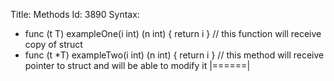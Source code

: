 Title: Methods
Id: 3890
Syntax:
- func (t T) exampleOne(i int) (n int) { return i } // this function will receive copy of struct
- func (t *T) exampleTwo(i int) (n int) { return i }
// this method will receive pointer to struct and will be able to modify it
|======|
